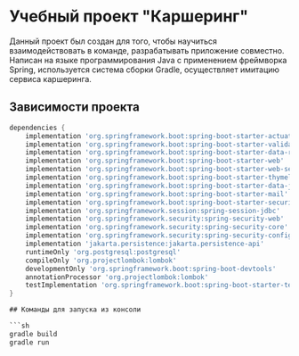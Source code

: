 # Учебный проект "Каршеринг"

Данный проект был создан для того, чтобы научиться взаимодействовать в команде, разрабатывать приложение совместно. Написан на языке программирования Java с применением фреймворка Spring, используется система сборки Gradle, осуществляет имитацию сервиса каршеринга.

## Зависимости проекта

```groovy
dependencies {
    implementation 'org.springframework.boot:spring-boot-starter-actuator'
    implementation 'org.springframework.boot:spring-boot-starter-validation'
    implementation 'org.springframework.boot:spring-boot-starter-data-rest'
    implementation 'org.springframework.boot:spring-boot-starter-web'
    implementation 'org.springframework.boot:spring-boot-starter-web-services'
    implementation 'org.springframework.boot:spring-boot-starter-thymeleaf'
    implementation 'org.springframework.boot:spring-boot-starter-data-jpa'
    implementation 'org.springframework.boot:spring-boot-starter-mail'
    implementation 'org.springframework.boot:spring-boot-starter-security'
    implementation 'org.springframework.session:spring-session-jdbc'
    implementation 'org.springframework.security:spring-security-web'
    implementation 'org.springframework.security:spring-security-core'
    implementation 'org.springframework.security:spring-security-config'
    implementation 'jakarta.persistence:jakarta.persistence-api'
    runtimeOnly 'org.postgresql:postgresql'
    compileOnly 'org.projectlombok:lombok'
    developmentOnly 'org.springframework.boot:spring-boot-devtools'
    annotationProcessor 'org.projectlombok:lombok'
    testImplementation 'org.springframework.boot:spring-boot-starter-test'
}

## Команды для запуска из консоли

```sh
gradle build
gradle run
```
